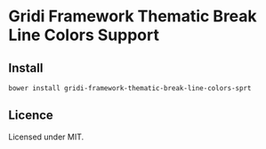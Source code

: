 # Gridi Framework Thematic Break Line Colors Support

## Install
`bower install gridi-framework-thematic-break-line-colors-sprt`

## Licence

Licensed under MIT.
